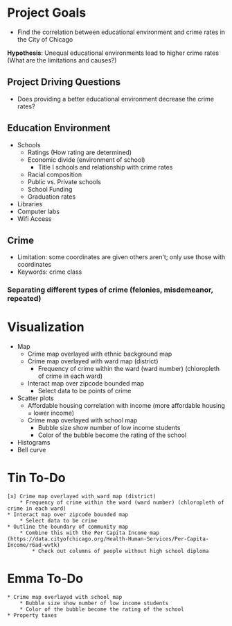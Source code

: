 # Project Goals 

* Find the correlation between educational environment and crime rates in the City of Chicago 

**Hypothesis**: Unequal educational environments lead to higher crime rates (What are the limitations and causes?)

## Project Driving Questions 
* Does providing a better educational environment decrease the crime rates? 

## Education Environment 

* Schools
    * Ratings (How rating are determined)
    * Economic divide (environment of school)
        * Title I schools and relationship with crime rates
    * Racial composition 
    * Public vs. Private schools 
    * School Funding 
    * Graduation rates
* Libraries 
* Computer labs 
* Wifi Access

## Crime 

* Limitation: some coordinates are given others aren't; only use those with coordinates
* Keywords: crime class

### Separating different types of crime (felonies, misdemeanor, repeated)

# Visualization 

* Map
    * Crime map overlayed with ethnic background map 
    * Crime map overlayed with ward map (district) 
        * Frequency of crime within the ward (ward number) (chloropleth of crime in each ward)
    * Interact map over zipcode bounded map 
        * Select data to be points of crime 
* Scatter plots
    * Affordable housing correlation with income (more affordable housing = lower income)
    * Crime map overlayed with school map 
        * Bubble size show number of low income students
        * Color of the bubble become the rating of the school
* Histograms
* Bell curve 

# Tin To-Do 
    [x] Crime map overlayed with ward map (district) 
        * Frequency of crime within the ward (ward number) (chloropleth of crime in each ward)
    * Interact map over zipcode bounded map 
        * Select data to be crime
    * Outline the boundary of community map 
        * Combine this with the Per Capita Income map (https://data.cityofchicago.org/Health-Human-Services/Per-Capita-Income/r6ad-wvtk)
            * Check out columns of people without high school diploma 

# Emma To-Do
    * Crime map overlayed with school map 
        * Bubble size show number of low income students
        * Color of the bubble become the rating of the school
    * Property taxes 
